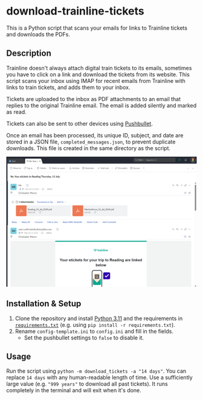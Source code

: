 # download-trainline-tickets
This is a Python script that scans your emails for links to Trainline tickets and downloads the PDFs.

## Description
Trainline doesn't always attach digital train tickets to its emails, sometimes you have to click on a link and download the tickets from its website. This script scans your inbox using IMAP for recent emails from Trainline with links to train tickets, and adds them to your inbox.

Tickets are uploaded to the inbox as PDF attachments to an email that replies to the original Trainline email. The email is added silently and marked as read.

Tickets can also be sent to other devices using [Pushbullet](https://www.pushbullet.com/). 

Once an email has been processed, its unique ID, subject, and date are stored in a JSON file, `completed_messages.json`, to prevent duplicate downloads. This file is created in the same directory as the script.

[<img src="inbox_screenshot.png" alt="Screenshot of the tickets added to an email inbox" width="600" />](inbox_screenshot.png)

## Installation & Setup

1. Clone the repository and install [Python 3.11](https://www.python.org/downloads/) and the requirements in [`requirements.txt`](requirements.txt) (e.g. using `pip install -r requirements.txt`).
2. Rename `config-template.ini` to `config.ini` and fill in the fields.
    - Set the pushbullet settings to `false` to disable it.

## Usage

Run the script using `python -m download_tickets -a "14 days"`. You can replace `14 days` with any human-readable length of time. Use a sufficiently large value (e.g. `"999 years"` to download all past  tickets). It runs completely in the terminal and will exit when it's done.